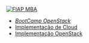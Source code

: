  [![FIAP MBA](https://raw.githubusercontent.com/josecastillolema/fiap/master/img/cld.png)](https://www.fiap.com.br/mba/mba-em-cloud-computing/)
 
 - [*BootCamp OpenStack*](https://github.com/josecastillolema/fiap/tree/master/cld/openstack)
 - [Implementação de Cloud](https://github.com/josecastillolema/fiap/tree/master/cld/openstack)
 - [Implementação OpenStack](https://github.com/josecastillolema/fiap/tree/master/cld/openstack)
